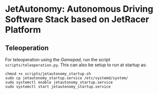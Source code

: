 # JetAutonomy: Autonomous Driving Software Stack based on JetRacer Platform

## Teleoperation

For teleoperation using the *Gamepad*, run the script ```scripts/teleoperation.py```. This can also be setup to run at startup as:  

```
chmod +x scripts/jetautonomy_startup.sh
sudo cp jetautonomy_startup.service /etc/systemd/system/ 
sudo systemctl enable jetautonomy_startup.service
sudo systemctl start jetautonomy_startup.service
```
